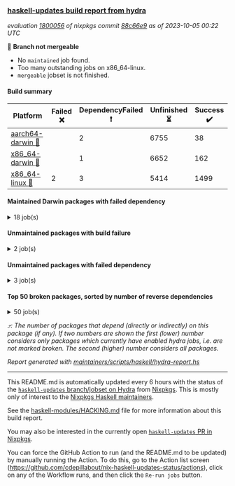 ### [haskell-updates build report from hydra](https://hydra.nixos.org/jobset/nixpkgs/haskell-updates)
*evaluation [1800056](https://hydra.nixos.org/eval/1800056) of nixpkgs commit [88c66e9](https://github.com/NixOS/nixpkgs/commits/88c66e9a9616211606471509cb5c7f3d37378a9b) as of 2023-10-05 00:22 UTC*

:red_circle: **Branch not mergeable**
  * No `maintained` job found.
  * Too many outstanding jobs on x86_64-linux.
  * `mergeable` jobset is not finished.

#### Build summary

 | Platform | Failed :x: | DependencyFailed :heavy_exclamation_mark: | Unfinished :hourglass_flowing_sand: | Success :heavy_check_mark: | 
 | --- | --- | --- | --- | --- | 
 | [aarch64-darwin :green_apple:](https://hydra.nixos.org/eval/1800056?filter=.aarch64-darwin) |  | 2 | 6755 | 38 | 
 | [x86_64-darwin :apple:](https://hydra.nixos.org/eval/1800056?filter=.x86_64-darwin) |  | 1 | 6652 | 162 | 
 | [x86_64-linux :penguin:](https://hydra.nixos.org/eval/1800056?filter=.x86_64-linux) | 2 | 3 | 5414 | 1499 | 
#### Maintained Darwin packages with failed dependency
<details><summary>18 job(s) </summary>

- [ ] [git-annex](https://hydra.nixos.org/eval/1800056?filter=git-annex) @peti @roosemberth
  - [[:green_apple::hourglass_flowing_sand:]](https://hydra.nixos.org/build/237238973) [[:apple::hourglass_flowing_sand:]](https://hydra.nixos.org/build/237246976) [toplevel](https://hydra.nixos.org/eval/1800056?filter=git-annex)
  - [[:green_apple::heavy_exclamation_mark:]](https://hydra.nixos.org/build/237230399) [[:apple::heavy_exclamation_mark:]](https://hydra.nixos.org/build/237229053) [haskellPackages](https://hydra.nixos.org/eval/1800056?filter=haskellPackages.git-annex)
- [ ] [haskell-language-server](https://hydra.nixos.org/eval/1800056?filter=haskell-language-server) @maralorn
  - [[:green_apple::hourglass_flowing_sand:]](https://hydra.nixos.org/build/237233586) [[:apple::hourglass_flowing_sand:]](https://hydra.nixos.org/build/237237657) [toplevel](https://hydra.nixos.org/eval/1800056?filter=haskell-language-server)
  - [[:green_apple::hourglass_flowing_sand:]](https://hydra.nixos.org/build/237242936) [[:apple::hourglass_flowing_sand:]](https://hydra.nixos.org/build/237247407) [haskell.packages.ghc8107](https://hydra.nixos.org/eval/1800056?filter=haskell.packages.ghc8107.haskell-language-server)
  - [[:green_apple::hourglass_flowing_sand:]](https://hydra.nixos.org/build/237240740) [[:apple::hourglass_flowing_sand:]](https://hydra.nixos.org/build/237245721) [haskell.packages.ghc902](https://hydra.nixos.org/eval/1800056?filter=haskell.packages.ghc902.haskell-language-server)
  - [[:green_apple::hourglass_flowing_sand:]](https://hydra.nixos.org/build/237233303) [[:apple::hourglass_flowing_sand:]](https://hydra.nixos.org/build/237237285) [haskell.packages.ghc924](https://hydra.nixos.org/eval/1800056?filter=haskell.packages.ghc924.haskell-language-server)
  - [[:green_apple::hourglass_flowing_sand:]](https://hydra.nixos.org/build/237249153) [[:apple::hourglass_flowing_sand:]](https://hydra.nixos.org/build/237239169) [haskell.packages.ghc925](https://hydra.nixos.org/eval/1800056?filter=haskell.packages.ghc925.haskell-language-server)
  - [[:green_apple::hourglass_flowing_sand:]](https://hydra.nixos.org/build/237242562) [[:apple::hourglass_flowing_sand:]](https://hydra.nixos.org/build/237230378) [haskell.packages.ghc926](https://hydra.nixos.org/eval/1800056?filter=haskell.packages.ghc926.haskell-language-server)
  - [[:green_apple::hourglass_flowing_sand:]](https://hydra.nixos.org/build/237230915) [[:apple::hourglass_flowing_sand:]](https://hydra.nixos.org/build/237233576) [haskell.packages.ghc927](https://hydra.nixos.org/eval/1800056?filter=haskell.packages.ghc927.haskell-language-server)
  - [[:green_apple::heavy_exclamation_mark:]](https://hydra.nixos.org/build/237229291) [[:apple::hourglass_flowing_sand:]](https://hydra.nixos.org/build/237246431) [haskell.packages.ghc928](https://hydra.nixos.org/eval/1800056?filter=haskell.packages.ghc928.haskell-language-server)
  - [[:green_apple::hourglass_flowing_sand:]](https://hydra.nixos.org/build/237234541) [[:apple::hourglass_flowing_sand:]](https://hydra.nixos.org/build/237248460) [haskell.packages.ghc945](https://hydra.nixos.org/eval/1800056?filter=haskell.packages.ghc945.haskell-language-server)
  - [[:green_apple::heavy_exclamation_mark:]](https://hydra.nixos.org/build/237230185) [[:apple::hourglass_flowing_sand:]](https://hydra.nixos.org/build/237235219) [haskell.packages.ghc946](https://hydra.nixos.org/eval/1800056?filter=haskell.packages.ghc946.haskell-language-server)
  - [[:green_apple::hourglass_flowing_sand:]](https://hydra.nixos.org/build/237235002) [[:apple::hourglass_flowing_sand:]](https://hydra.nixos.org/build/237231173) [haskell.packages.ghc947](https://hydra.nixos.org/eval/1800056?filter=haskell.packages.ghc947.haskell-language-server)
  - [[:green_apple::hourglass_flowing_sand:]](https://hydra.nixos.org/build/237237715) [[:apple::hourglass_flowing_sand:]](https://hydra.nixos.org/build/237233540) [haskell.packages.ghc962](https://hydra.nixos.org/eval/1800056?filter=haskell.packages.ghc962.haskell-language-server)
  - [[:green_apple::hourglass_flowing_sand:]](https://hydra.nixos.org/build/237246369) [[:apple::hourglass_flowing_sand:]](https://hydra.nixos.org/build/237229087) [haskell.packages.ghc963](https://hydra.nixos.org/eval/1800056?filter=haskell.packages.ghc963.haskell-language-server)
  - [[:green_apple::hourglass_flowing_sand:]](https://hydra.nixos.org/build/237242908) [[:apple::hourglass_flowing_sand:]](https://hydra.nixos.org/build/237236783) [haskellPackages](https://hydra.nixos.org/eval/1800056?filter=haskellPackages.haskell-language-server)
</details>

#### Unmaintained packages with build failure
<details><summary>2 job(s) </summary>

- [ ] [[:green_apple::hourglass_flowing_sand:]](https://hydra.nixos.org/build/237233698) [[:apple::hourglass_flowing_sand:]](https://hydra.nixos.org/build/237237429) [[:penguin::x:]](https://hydra.nixos.org/build/237233636) [haskellPackages.classy-effects-base](https://hydra.nixos.org/eval/1800056?filter=haskellPackages.classy-effects-base)  :arrow_heading_up: 4 | 4
- [ ] [[:green_apple::hourglass_flowing_sand:]](https://hydra.nixos.org/build/237238088) [[:apple::hourglass_flowing_sand:]](https://hydra.nixos.org/build/237232153) [[:penguin::x:]](https://hydra.nixos.org/build/237230725) [haskellPackages.llvm-ffi](https://hydra.nixos.org/eval/1800056?filter=haskellPackages.llvm-ffi)  :arrow_heading_up: 0 | 7
</details>

#### Unmaintained packages with failed dependency
<details><summary>3 job(s) </summary>

- [ ] [[:green_apple::hourglass_flowing_sand:]](https://hydra.nixos.org/build/237240463) [[:apple::hourglass_flowing_sand:]](https://hydra.nixos.org/build/237246492) [[:penguin::heavy_exclamation_mark:]](https://hydra.nixos.org/build/237233950) [haskellPackages.classy-effects-th](https://hydra.nixos.org/eval/1800056?filter=haskellPackages.classy-effects-th)  :arrow_heading_up: 2 | 2
- [ ] [[:green_apple::hourglass_flowing_sand:]](https://hydra.nixos.org/build/237243225) [[:apple::hourglass_flowing_sand:]](https://hydra.nixos.org/build/237247040) [[:penguin::heavy_exclamation_mark:]](https://hydra.nixos.org/build/237229598) [haskellPackages.classy-effects](https://hydra.nixos.org/eval/1800056?filter=haskellPackages.classy-effects)  :arrow_heading_up: 1 | 1
- [ ] [[:green_apple::hourglass_flowing_sand:]](https://hydra.nixos.org/build/237242905) [[:apple::hourglass_flowing_sand:]](https://hydra.nixos.org/build/237236513) [[:penguin::heavy_exclamation_mark:]](https://hydra.nixos.org/build/237232148) [haskellPackages.heftia-effects](https://hydra.nixos.org/eval/1800056?filter=haskellPackages.heftia-effects) 
</details>

#### Top 50 broken packages, sorted by number of reverse dependencies
<details><summary>50 job(s) </summary>

[gogol-core](https://packdeps.haskellers.com/reverse/gogol-core) :arrow_heading_up: 184  
[haskell98](https://packdeps.haskellers.com/reverse/haskell98) :arrow_heading_up: 152  
[heist](https://packdeps.haskellers.com/reverse/heist) :arrow_heading_up: 72  
[snap](https://packdeps.haskellers.com/reverse/snap) :arrow_heading_up: 63  
[enumerator](https://packdeps.haskellers.com/reverse/enumerator) :arrow_heading_up: 56  
[util](https://packdeps.haskellers.com/reverse/util) :arrow_heading_up: 49  
[derive](https://packdeps.haskellers.com/reverse/derive) :arrow_heading_up: 48  
[repa](https://packdeps.haskellers.com/reverse/repa) :arrow_heading_up: 45  
[accelerate](https://packdeps.haskellers.com/reverse/accelerate) :arrow_heading_up: 42  
[syb-with-class](https://packdeps.haskellers.com/reverse/syb-with-class) :arrow_heading_up: 42  
[TypeCompose](https://packdeps.haskellers.com/reverse/TypeCompose) :arrow_heading_up: 38  
[PrimitiveArray](https://packdeps.haskellers.com/reverse/PrimitiveArray) :arrow_heading_up: 35  
[rank1dynamic](https://packdeps.haskellers.com/reverse/rank1dynamic) :arrow_heading_up: 33  
[distributed-static](https://packdeps.haskellers.com/reverse/distributed-static) :arrow_heading_up: 31  
[distributed-process](https://packdeps.haskellers.com/reverse/distributed-process) :arrow_heading_up: 30  
[iteratee](https://packdeps.haskellers.com/reverse/iteratee) :arrow_heading_up: 29  
[polysemy-time](https://packdeps.haskellers.com/reverse/polysemy-time) :arrow_heading_up: 28  
[polysemy-resume](https://packdeps.haskellers.com/reverse/polysemy-resume) :arrow_heading_up: 27  
[polysemy-conc](https://packdeps.haskellers.com/reverse/polysemy-conc) :arrow_heading_up: 26  
[crypto-numbers](https://packdeps.haskellers.com/reverse/crypto-numbers) :arrow_heading_up: 25  
[either-unwrap](https://packdeps.haskellers.com/reverse/either-unwrap) :arrow_heading_up: 25  
[HList](https://packdeps.haskellers.com/reverse/HList) :arrow_heading_up: 24  
[polysemy-log](https://packdeps.haskellers.com/reverse/polysemy-log) :arrow_heading_up: 24  
[crypto-pubkey](https://packdeps.haskellers.com/reverse/crypto-pubkey) :arrow_heading_up: 22  
[haskelldb](https://packdeps.haskellers.com/reverse/haskelldb) :arrow_heading_up: 22  
[wxdirect](https://packdeps.haskellers.com/reverse/wxdirect) :arrow_heading_up: 22  
[BiobaseTypes](https://packdeps.haskellers.com/reverse/BiobaseTypes) :arrow_heading_up: 21  
[alg](https://packdeps.haskellers.com/reverse/alg) :arrow_heading_up: 21  
[mmsyn2](https://packdeps.haskellers.com/reverse/mmsyn2) :arrow_heading_up: 21  
[userid](https://packdeps.haskellers.com/reverse/userid) :arrow_heading_up: 21  
[wxc](https://packdeps.haskellers.com/reverse/wxc) :arrow_heading_up: 21  
[biocore](https://packdeps.haskellers.com/reverse/biocore) :arrow_heading_up: 20  
[cheapskate](https://packdeps.haskellers.com/reverse/cheapskate) :arrow_heading_up: 20  
[wxcore](https://packdeps.haskellers.com/reverse/wxcore) :arrow_heading_up: 20  
[attoparsec-enumerator](https://packdeps.haskellers.com/reverse/attoparsec-enumerator) :arrow_heading_up: 19  
[bytestring-show](https://packdeps.haskellers.com/reverse/bytestring-show) :arrow_heading_up: 19  
[fay](https://packdeps.haskellers.com/reverse/fay) :arrow_heading_up: 19  
[incipit](https://packdeps.haskellers.com/reverse/incipit) :arrow_heading_up: 19  
[ixset](https://packdeps.haskellers.com/reverse/ixset) :arrow_heading_up: 19  
[polysemy-chronos](https://packdeps.haskellers.com/reverse/polysemy-chronos) :arrow_heading_up: 19  
[wx](https://packdeps.haskellers.com/reverse/wx) :arrow_heading_up: 19  
[BiobaseENA](https://packdeps.haskellers.com/reverse/BiobaseENA) :arrow_heading_up: 18  
[asn1-data](https://packdeps.haskellers.com/reverse/asn1-data) :arrow_heading_up: 18  
[dbus-core](https://packdeps.haskellers.com/reverse/dbus-core) :arrow_heading_up: 18  
[gtksourceview2](https://packdeps.haskellers.com/reverse/gtksourceview2) :arrow_heading_up: 18  
[polysemy-process](https://packdeps.haskellers.com/reverse/polysemy-process) :arrow_heading_up: 18  
[ukrainian-phonetics-basic](https://packdeps.haskellers.com/reverse/ukrainian-phonetics-basic) :arrow_heading_up: 18  
[BiobaseXNA](https://packdeps.haskellers.com/reverse/BiobaseXNA) :arrow_heading_up: 17  
[HGamer3D-Data](https://packdeps.haskellers.com/reverse/HGamer3D-Data) :arrow_heading_up: 17  
[certificate](https://packdeps.haskellers.com/reverse/certificate) :arrow_heading_up: 17  
</details>


*:arrow_heading_up:: The number of packages that depend (directly or indirectly) on this package (if any). If two numbers are shown the first (lower) number considers only packages which currently have enabled hydra jobs, i.e. are not marked broken. The second (higher) number considers all packages.*

*Report generated with [maintainers/scripts/haskell/hydra-report.hs](https://github.com/NixOS/nixpkgs/blob/haskell-updates/maintainers/scripts/haskell/hydra-report.hs)*


----------------------------------------------------------------------

This README.md is automatically updated every 6 hours with the status of the
[`haskell-updates` branch/jobset on Hydra](https://hydra.nixos.org/jobset/nixpkgs/haskell-updates)
from [Nixpkgs](https://github.com/NixOS/nixpkgs).  This is mostly only of
interest to the [Nixpkgs Haskell maintainers](https://github.com/orgs/NixOS/teams/haskell).

See the
[haskell-modules/HACKING.md](https://github.com/NixOS/nixpkgs/blob/haskell-updates/pkgs/development/haskell-modules/HACKING.md)
file for more information about this build report.

You may also be interested in the currently open
[`haskell-updates` PR in Nixpkgs](https://github.com/nixos/nixpkgs/pulls?q=is%3Apr+is%3Aopen+head%3Ahaskell-updates).

You can force the GitHub Action to run (and the README.md to be updated) by
manually running the Action.  To do this, go to the Action list screen
(https://github.com/cdepillabout/nix-haskell-updates-status/actions),
click on any of the Workflow runs, and then click the `Re-run jobs` button.
